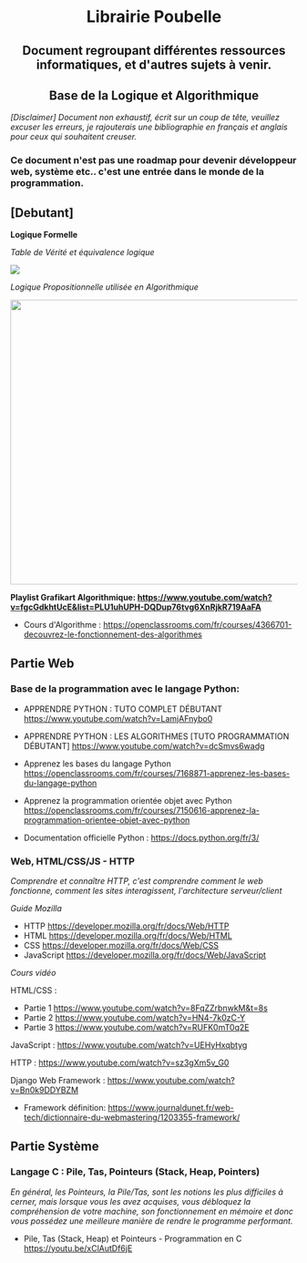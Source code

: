<h1 align="center">  Librairie Poubelle </h1>

<h2 align="center">  Document regroupant différentes ressources informatiques, et d'autres sujets à venir. </h2>

<h2 align="center">  Base de la Logique et Algorithmique </h2>

*[Disclaimer]* *Document non exhaustif, écrit sur un coup de tête, veuillez excuser les erreurs, je rajouterais une bibliographie en français et anglais pour ceux qui souhaitent creuser.*

### **Ce document n'est pas une roadmap pour devenir développeur web, système etc.. c'est une entrée dans le monde de la programmation.**

## [Debutant]

<b> Logique Formelle </b> 

<i> Table de Vérité et équivalence logique </i>

<img src="https://i.ytimg.com/vi/twD3hsB_Zl0/sddefault.jpg"/>

<i> Logique Propositionnelle utilisée en Algorithmique </i>

<p align="right"> <img src="https://slideplayer.fr/slide/13671425/84/images/7/Connaissances+et+Raisonnement.jpg" width="1000" height="500"/></p>
                                                                                             

**Playlist Grafikart Algorithmique: https://www.youtube.com/watch?v=fgcGdkhtUcE&list=PLU1uhUPH-DQDup76tvg6XnRjkR719AaFA**

* Cours d'Algorithme : https://openclassrooms.com/fr/courses/4366701-decouvrez-le-fonctionnement-des-algorithmes

## Partie Web

### Base de la programmation avec le langage Python:

* APPRENDRE PYTHON : TUTO COMPLET DÉBUTANT https://www.youtube.com/watch?v=LamjAFnybo0

* APPRENDRE PYTHON : LES ALGORITHMES [TUTO PROGRAMMATION DÉBUTANT] https://www.youtube.com/watch?v=dcSmvs6wadg

* Apprenez les bases du langage Python https://openclassrooms.com/fr/courses/7168871-apprenez-les-bases-du-langage-python

* Apprenez la programmation orientée objet avec Python https://openclassrooms.com/fr/courses/7150616-apprenez-la-programmation-orientee-objet-avec-python

* Documentation officielle Python : https://docs.python.org/fr/3/


### Web, HTML/CSS/JS - HTTP

*Comprendre et connaître HTTP, c'est comprendre comment le web fonctionne, comment les sites interagissent, l'architecture serveur/client*

*Guide Mozilla* 

* HTTP https://developer.mozilla.org/fr/docs/Web/HTTP
* HTML https://developer.mozilla.org/fr/docs/Web/HTML
* CSS https://developer.mozilla.org/fr/docs/Web/CSS
* JavaScript https://developer.mozilla.org/fr/docs/Web/JavaScript

*Cours vidéo*

HTML/CSS : 
* Partie 1 https://www.youtube.com/watch?v=8FqZZrbnwkM&t=8s
* Partie 2 https://www.youtube.com/watch?v=HN4-7k0zC-Y
* Partie 3 https://www.youtube.com/watch?v=RUFK0mT0q2E

JavaScript : https://www.youtube.com/watch?v=UEHyHxqbtyg

HTTP : https://www.youtube.com/watch?v=sz3gXm5v_G0

Django Web Framework : https://www.youtube.com/watch?v=Bn0k9DDYBZM 
- Framework définition: https://www.journaldunet.fr/web-tech/dictionnaire-du-webmastering/1203355-framework/


## Partie Système

### Langage C : Pile, Tas, Pointeurs (Stack, Heap, Pointers)

*En général, les Pointeurs, la Pile/Tas, sont les notions les plus difficiles à cerner, mais lorsque vous les avez acquises, vous débloquez la compréhension de votre machine, son fonctionnement en mémoire et donc vous possédez une meilleure manière de rendre le programme performant.*

- Pile, Tas (Stack, Heap) et Pointeurs - Programmation en C https://youtu.be/xClAutDf6jE

